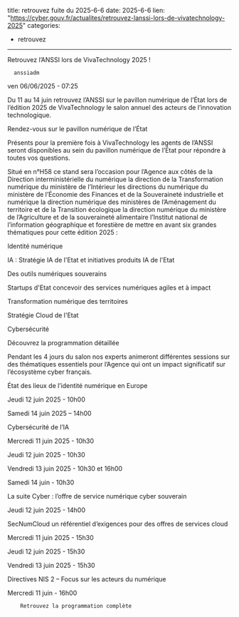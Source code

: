  
title: retrouvez fuite du 2025-6-6
date: 2025-6-6
lien: "https://cyber.gouv.fr/actualites/retrouvez-lanssi-lors-de-vivatechnology-2025"
categories:
  - retrouvez
---

Retrouvez l’ANSSI lors de VivaTechnology 2025 !

            


      anssiadm
ven 06/06/2025 - 07:25

            
Du 11 au 14 juin retrouvez l’ANSSI sur le pavillon numérique de l’État
lors de l’édition 2025 de VivaTechnology
le salon annuel des acteurs de l’innovation technologique.

      
      

              
  

    

      
            
Rendez-vous sur le pavillon numérique de l’État

Présents pour la première fois à VivaTechnology
les agents de l’ANSSI seront disponibles au sein du pavillon numérique de l’État
pour répondre à toutes vos questions.

Situé en n°H58
ce stand sera l’occasion pour l’Agence
aux côtés de la Direction interministérielle du numérique
la direction de la Transformation numérique du ministère de l’Intérieur
les directions du numérique du ministère de l’Économie
des Finances et de la Souveraineté industrielle et numérique
la direction numérique des ministères de l’Aménagement du territoire et de la Transition écologique
la direction numérique du ministère de l’Agriculture et de la souveraineté alimentaire
l’Institut national de l’information géographique et forestière
de mettre en avant six grandes thématiques pour cette édition 2025 :


Identité numérique

IA : Stratégie IA de l'Etat et initiatives produits IA de l'Etat

Des outils numériques souverains

Startups d'Etat concevoir des services numériques agiles et à impact

Transformation numérique des territoires

Stratégie Cloud de l'Etat

Cybersécurité


Découvrez la programmation détaillée

Pendant les 4 jours du salon
nos experts animeront différentes sessions sur des thématiques essentiels pour l’Agence
qui ont un impact significatif sur l’écosystème cyber français.

État des lieux de l’identité numérique en Europe


Jeudi 12 juin 2025 - 10h00

Samedi 14 juin 2025 – 14h00


Cybersécurité de l’IA


Mercredi 11 juin 2025 - 10h30

Jeudi 12 juin 2025 - 10h30

Vendredi 13 juin 2025 - 10h30 et 16h00

Samedi 14 juin - 10h30


La suite Cyber : l’offre de service numérique cyber souverain


Jeudi 12 juin 2025 - 14h00


SecNumCloud
un référentiel d’exigences pour des offres de services cloud


Mercredi 11 juin 2025 - 15h30

Jeudi 12 juin 2025 - 15h30

Vendredi 13 juin 2025 - 15h30


Directives NIS 2 – Focus sur les acteurs du numérique


Mercredi 11 juin - 16h00



      
    

  


              
  

    

      
        Retrouvez la programmation complète
